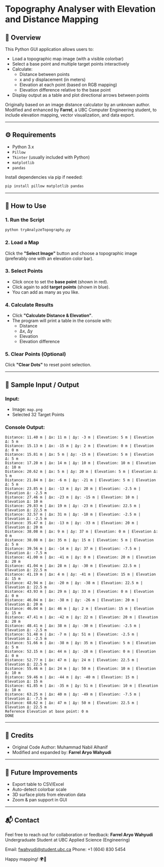 # Topography Analyser with Elevation and Distance Mapping

## 📌 Overview
This Python GUI application allows users to:
- Load a topographic map image (with a visible colorbar)
- Select a base point and multiple target points interactively
- Calculate:
  - Distance between points
  - x and y displacement (in meters)
  - Elevation at each point (based on RGB mapping)
  - Elevation difference relative to the base point
- Display output as a table and plot directional arrows between points

Originally based on an image distance calculator by an unknown author. Modified and enhanced by **Farrel**, a UBC Computer Engineering student, to include elevation mapping, vector visualization, and data export.

---

## ⚙️ Requirements
- Python 3.x
- `Pillow`
- `Tkinter` (usually included with Python)
- `matplotlib`
- `pandas`

Install dependencies via pip if needed:
```bash
pip install pillow matplotlib pandas
```

---

## 🚀 How to Use

### 1. Run the Script
```bash
python tryAnalyzeTopography.py
```

### 2. Load a Map
Click the **"Select Image"** button and choose a topographic image (preferably one with an elevation color bar).

### 3. Select Points
- Click once to set the **base point** (shown in red).
- Click again to add **target points** (shown in blue).
- You can add as many as you like.

### 4. Calculate Results
- Click **"Calculate Distance & Elevation"**.
- The program will print a table in the console with:
  - Distance
  - Δx, Δy
  - Elevation
  - Elevation difference

### 5. Clear Points (Optional)
Click **"Clear Dots"** to reset point selection.

---

## 🧪 Sample Input / Output

### Input:
- Image: `map.png`
- Selected 32 Target Points

### Console Output:
```plaintext
Distance: 11.40 m | Δx: 11 m | Δy: -3 m | Elevation: 5 m | Elevation Δ: 5 m
Distance: 15.13 m | Δx: -15 m | Δy: 2 m | Elevation: 0 m | Elevation Δ: 0 m
Distance: 15.81 m | Δx: 5 m | Δy: -15 m | Elevation: 5 m | Elevation Δ: 5 m
Distance: 17.20 m | Δx: 14 m | Δy: 10 m | Elevation: 10 m | Elevation Δ: 10 m
Distance: 20.62 m | Δx: 5 m | Δy: 20 m | Elevation: 5 m | Elevation Δ: 5 m
Distance: 21.84 m | Δx: -6 m | Δy: -21 m | Elevation: 5 m | Elevation Δ: 5 m
Distance: 23.85 m | Δx: -13 m | Δy: 20 m | Elevation: -2.5 m | Elevation Δ: -2.5 m
Distance: 27.46 m | Δx: -23 m | Δy: -15 m | Elevation: 10 m | Elevation Δ: 10 m
Distance: 29.83 m | Δx: 19 m | Δy: -23 m | Elevation: 22.5 m | Elevation Δ: 22.5 m
Distance: 32.57 m | Δx: 31 m | Δy: -10 m | Elevation: -2.5 m | Elevation Δ: -2.5 m
Distance: 35.47 m | Δx: -13 m | Δy: -33 m | Elevation: 20 m | Elevation Δ: 20 m
Distance: 38.08 m | Δx: 9 m | Δy: 37 m | Elevation: 0 m | Elevation Δ: 0 m
Distance: 38.08 m | Δx: 35 m | Δy: 15 m | Elevation: 5 m | Elevation Δ: 5 m
Distance: 39.56 m | Δx: -14 m | Δy: 37 m | Elevation: -7.5 m | Elevation Δ: -7.5 m
Distance: 41.00 m | Δx: -41 m | Δy: 0 m | Elevation: 20 m | Elevation Δ: 20 m
Distance: 41.04 m | Δx: 28 m | Δy: -30 m | Elevation: 22.5 m | Elevation Δ: 22.5 m
Distance: 41.19 m | Δx: 4 m | Δy: -41 m | Elevation: 15 m | Elevation Δ: 15 m
Distance: 42.94 m | Δx: -20 m | Δy: -38 m | Elevation: 22.5 m | Elevation Δ: 22.5 m
Distance: 43.93 m | Δx: 29 m | Δy: 33 m | Elevation: 0 m | Elevation Δ: 0 m
Distance: 46.04 m | Δx: -38 m | Δy: -26 m | Elevation: 20 m | Elevation Δ: 20 m
Distance: 46.04 m | Δx: 46 m | Δy: 2 m | Elevation: 15 m | Elevation Δ: 15 m
Distance: 47.41 m | Δx: -42 m | Δy: 22 m | Elevation: 20 m | Elevation Δ: 20 m
Distance: 48.41 m | Δx: 38 m | Δy: -30 m | Elevation: -2.5 m | Elevation Δ: -2.5 m
Distance: 51.48 m | Δx: -7 m | Δy: 51 m | Elevation: -2.5 m | Elevation Δ: -2.5 m
Distance: 51.66 m | Δx: -38 m | Δy: 35 m | Elevation: 5 m | Elevation Δ: 5 m
Distance: 52.15 m | Δx: 44 m | Δy: -28 m | Elevation: 0 m | Elevation Δ: 0 m
Distance: 52.77 m | Δx: 47 m | Δy: 24 m | Elevation: 22.5 m | Elevation Δ: 22.5 m
Distance: 55.46 m | Δx: 24 m | Δy: 50 m | Elevation: 10 m | Elevation Δ: 10 m
Distance: 59.46 m | Δx: -44 m | Δy: -40 m | Elevation: 15 m | Elevation Δ: 15 m
Distance: 61.85 m | Δx: -35 m | Δy: 51 m | Elevation: 10 m | Elevation Δ: 10 m
Distance: 63.25 m | Δx: 40 m | Δy: -49 m | Elevation: -7.5 m | Elevation Δ: -7.5 m
Distance: 68.62 m | Δx: 47 m | Δy: 50 m | Elevation: 22.5 m | Elevation Δ: 22.5 m
Reference Elevation at base point: 0 m
DONE
```

---

## 🧾 Credits
- Original Code Author: Muhammad Nabil Alhanif
- Modified and expanded by: **Farrel Aryo Wahyudi**

---

## 📂 Future Improvements
- Export table to CSV/Excel
- Auto-detect colorbar scale
- 3D surface plots from elevation data
- Zoom & pan support in GUI

---

## 📬 Contact
Feel free to reach out for collaboration or feedback:
**Farrel Aryo Wahyudi**
Undergraduate Student at UBC Applied Science (Engineering)
 
Email: fwahyudi@student.ubc.ca
Phone: +1 (604) 830 5454

Happy mapping! 🌍🚀

